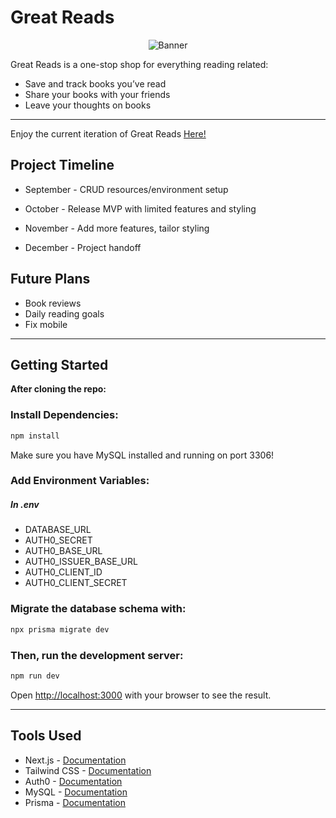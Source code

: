 # Great Reads

<p align="center">
<img alt="Banner" src="/../media/banner.jpg"/>
</p>
Great Reads is a one-stop shop for everything reading related:

- Save and track books you’ve read
- Share your books with your friends
- Leave your thoughts on books

---

Enjoy the current iteration of Great Reads [Here!](https://great-reads-demo.vercel.app/)

## Project Timeline

- September - CRUD resources/environment setup

- October - Release MVP with limited features and styling

- November - Add more features, tailor styling

- December - Project handoff

## Future Plans

- Book reviews
- Daily reading goals
- Fix mobile

---

## Getting Started

**After cloning the repo:**

### Install Dependencies:

```bash
npm install
```

Make sure you have MySQL installed and running on port 3306!

### Add Environment Variables:

##### In .env

- DATABASE_URL
- AUTH0_SECRET
- AUTH0_BASE_URL
- AUTH0_ISSUER_BASE_URL
- AUTH0_CLIENT_ID
- AUTH0_CLIENT_SECRET

### Migrate the database schema with:

```bash
npx prisma migrate dev
```

### Then, run the development server:

```bash
npm run dev
```

Open [http://localhost:3000](http://localhost:3000) with your browser to see the result.

---

## Tools Used

- Next.js - [Documentation](https://nextjs.org)
- Tailwind CSS - [Documentation](https://tailwindcss.com)
- Auth0 - [Documentation](https://auth0.com)
- MySQL - [Documentation](https://dev.mysql.com)
- Prisma - [Documentation](https://www.prisma.io)
